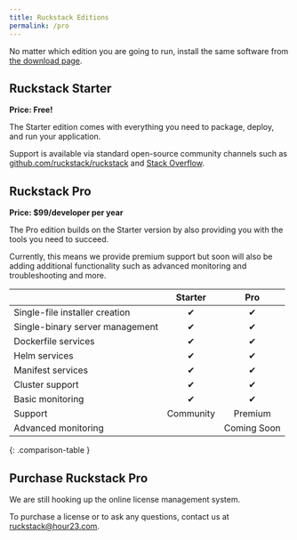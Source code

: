 ```yaml
---
title: Ruckstack Editions
permalink: /pro
---
```


No matter which edition you are going to run, install the same software from [the download page](/download).



## Ruckstack Starter

**Price: Free!**

The Starter edition comes with everything you need to package, deploy, and run your application.

Support is available via standard open-source community channels such as [github.com/ruckstack/ruckstack](https://github.com/ruckstack/ruckstack) and [Stack Overflow](https://stackoverflow.com/questions/tagged/ruckstack).

## Ruckstack Pro

**Price: $99/developer per year**

The Pro edition builds on the Starter version by also providing you with the tools you need to succeed.

Currently, this means we provide premium support but soon will also be adding additional functionality such as advanced monitoring and troubleshooting and more. 

|  | **Starter** | **Pro** |
|:-----|:------:|:-----:|
| Single-file installer creation | &#x2714; | &#x2714; |
| Single-binary server management | &#x2714; | &#x2714; |
| Dockerfile services | &#x2714; | &#x2714; |
| Helm services | &#x2714; | &#x2714; |
| Manifest services | &#x2714; | &#x2714; |
| Cluster support | &#x2714; | &#x2714; |
| Basic monitoring | &#x2714; | &#x2714; |
| Support | Community | Premium |
| Advanced monitoring |  | Coming&nbsp;Soon |
{: .comparison-table }

## Purchase Ruckstack Pro

We are still hooking up the online license management system. 

To purchase a license or to ask any questions, contact us at [ruckstack@hour23.com](mailto:ruckstack@hour23.com). 
